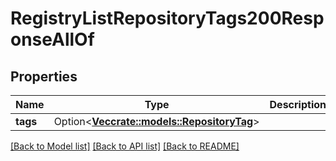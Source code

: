 # RegistryListRepositoryTags200ResponseAllOf

## Properties

Name | Type | Description | Notes
------------ | ------------- | ------------- | -------------
**tags** | Option<[**Vec<crate::models::RepositoryTag>**](repository_tag.md)> |  | [optional]

[[Back to Model list]](../README.md#documentation-for-models) [[Back to API list]](../README.md#documentation-for-api-endpoints) [[Back to README]](../README.md)


